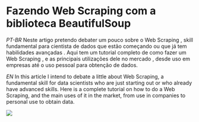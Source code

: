 # Fazendo Web Scraping com a biblioteca BeautifulSoup

<p>

*PT-BR*
Neste artigo pretendo debater um pouco sobre o Web Scraping , skill fundamental para cientista de dados que estão começando ou que já tem habilidades avançadas . Aqui tem um tutorial completo de como fazer um Web Scraping , e as principais utilizações dele no mercado , desde uso em empresas até o uso pessoal para obtenção de dados.

*EN*
In this article I intend to debate a little about Web Scraping, a fundamental skill for data scientists who are just starting out or who already have advanced skills. Here is a complete tutorial on how to do a Web Scraping, and the main uses of it in the market, from use in companies to personal use to obtain data.

<img src="https://images.pexels.com/photos/177598/pexels-photo-177598.jpeg?auto=compress&cs=tinysrgb&dpr=2&h=750&w=1260">
</p>
